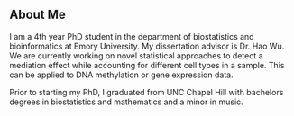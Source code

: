 ## About Me

I am a 4th year PhD student in the department of biostatistics and bioinformatics at Emory University. My dissertation advisor is Dr. Hao Wu. We are currently working on novel statistical approaches to detect a mediation effect while accounting for different cell types in a sample. This can be applied to DNA methylation or gene expression data.

Prior to starting my PhD, I graduated from UNC Chapel Hill with bachelors degrees in biostatistics and mathematics and a minor in music. 


